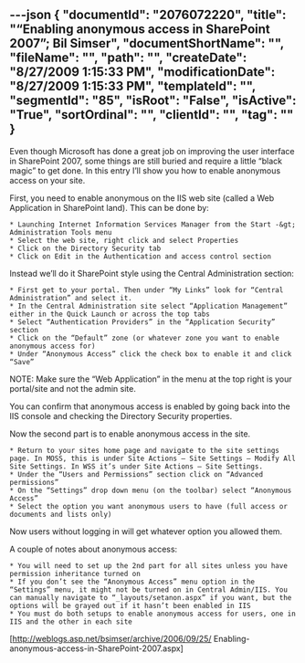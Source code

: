 ---json
{
  "documentId": "2076072220",
  "title": "“Enabling anonymous access in SharePoint 2007”; Bil Simser",
  "documentShortName": "",
  "fileName": "",
  "path": "",
  "createDate": "8/27/2009 1:15:33 PM",
  "modificationDate": "8/27/2009 1:15:33 PM",
  "templateId": "",
  "segmentId": "85",
  "isRoot": "False",
  "isActive": "True",
  "sortOrdinal": "",
  "clientId": "",
  "tag": ""
}
---

Even though Microsoft has done a great job on improving the user interface in SharePoint 2007, some things are still buried and require a little “black magic” to get done. In this entry I’ll show you how to enable anonymous access on your site.

First, you need to enable anonymous on the IIS web site (called a Web Application in SharePoint land). This can be done by:

    * Launching Internet Information Services Manager from the Start -&gt; Administration Tools menu
    * Select the web site, right click and select Properties
    * Click on the Directory Security tab
    * Click on Edit in the Authentication and access control section

Instead we’ll do it SharePoint style using the Central Administration section:

    * First get to your portal. Then under “My Links” look for “Central Administration” and select it.
    * In the Central Administration site select “Application Management” either in the Quick Launch or across the top tabs
    * Select “Authentication Providers” in the “Application Security” section
    * Click on the “Default” zone (or whatever zone you want to enable anonymous access for)
    * Under “Anonymous Access” click the check box to enable it and click “Save”

NOTE: Make sure the “Web Application” in the menu at the top right is your portal/site and not the admin site.

You can confirm that anonymous access is enabled by going back into the IIS console and checking the Directory Security properties.

Now the second part is to enable anonymous access in the site.

    * Return to your sites home page and navigate to the site settings page. In MOSS, this is under Site Actions – Site Settings – Modify All Site Settings. In WSS it’s under Site Actions – Site Settings.
    * Under the “Users and Permissions” section click on “Advanced permissions”
    * On the “Settings” drop down menu (on the toolbar) select “Anonymous Access”
    * Select the option you want anonymous users to have (full access or documents and lists only)

Now users without logging in will get whatever option you allowed them.

A couple of notes about anonymous access:

    * You will need to set up the 2nd part for all sites unless you have permission inheritance turned on
    * If you don’t see the “Anonymous Access” menu option in the “Settings” menu, it might not be turned on in Central Admin/IIS. You can manually navigate to “_layouts/setanon.aspx” if you want, but the options will be grayed out if it hasn’t been enabled in IIS
    * You must do both setups to enable anonymous access for users, one in IIS and the other in each site

[http://weblogs.asp.net/bsimser/archive/2006/09/25/
    Enabling-anonymous-access-in-SharePoint-2007.aspx]
